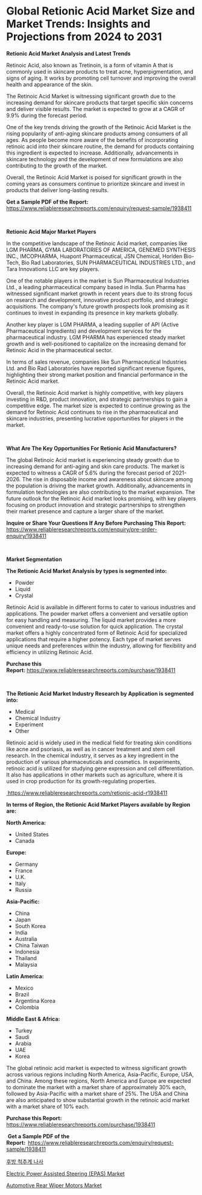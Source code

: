 <p><h1>Global Retionic Acid Market Size and Market Trends: Insights and Projections from 2024 to 2031</h1></p><p><strong>Retionic Acid Market Analysis and Latest Trends</strong></p>
<p><p>Retinoic Acid, also known as Tretinoin, is a form of vitamin A that is commonly used in skincare products to treat acne, hyperpigmentation, and signs of aging. It works by promoting cell turnover and improving the overall health and appearance of the skin.</p><p>The Retinoic Acid Market is witnessing significant growth due to the increasing demand for skincare products that target specific skin concerns and deliver visible results. The market is expected to grow at a CAGR of 9.9% during the forecast period.</p><p>One of the key trends driving the growth of the Retinoic Acid Market is the rising popularity of anti-aging skincare products among consumers of all ages. As people become more aware of the benefits of incorporating retinoic acid into their skincare routine, the demand for products containing this ingredient is expected to increase. Additionally, advancements in skincare technology and the development of new formulations are also contributing to the growth of the market.</p><p>Overall, the Retinoic Acid Market is poised for significant growth in the coming years as consumers continue to prioritize skincare and invest in products that deliver long-lasting results.</p></p>
<p><strong>Get a Sample PDF of the Report:&nbsp;</strong> <a href="https://www.reliableresearchreports.com/enquiry/request-sample/1938411">https://www.reliableresearchreports.com/enquiry/request-sample/1938411</a></p>
<p>&nbsp;</p>
<p><strong>Retionic Acid Major Market Players</strong></p>
<p><p>In the competitive landscape of the Retinoic Acid market, companies like LGM PHARMA, GYMA LABORATORIES OF AMERICA, GENEMED SYNTHESIS INC., IMCOPHARMA, Huapont Pharmaceutical, JSN Chemical, Horlden Bio-Tech, Bio Rad Laboratories, SUN PHARMACEUTICAL INDUSTRIES LTD., and Tara Innovations LLC are key players.</p><p>One of the notable players in the market is Sun Pharmaceutical Industries Ltd., a leading pharmaceutical company based in India. Sun Pharma has witnessed significant market growth in recent years due to its strong focus on research and development, innovative product portfolio, and strategic acquisitions. The company's future growth prospects look promising as it continues to invest in expanding its presence in key markets globally.</p><p>Another key player is LGM PHARMA, a leading supplier of API (Active Pharmaceutical Ingredients) and development services for the pharmaceutical industry. LGM PHARMA has experienced steady market growth and is well-positioned to capitalize on the increasing demand for Retinoic Acid in the pharmaceutical sector.</p><p>In terms of sales revenue, companies like Sun Pharmaceutical Industries Ltd. and Bio Rad Laboratories have reported significant revenue figures, highlighting their strong market position and financial performance in the Retinoic Acid market.</p><p>Overall, the Retinoic Acid market is highly competitive, with key players investing in R&D, product innovation, and strategic partnerships to gain a competitive edge. The market size is expected to continue growing as the demand for Retinoic Acid continues to rise in the pharmaceutical and skincare industries, presenting lucrative opportunities for players in the market.</p></p>
<p>&nbsp;</p>
<p><strong>What Are The Key Opportunities For Retionic Acid Manufacturers?</strong></p>
<p><p>The global Retinoic Acid market is experiencing steady growth due to increasing demand for anti-aging and skin care products. The market is expected to witness a CAGR of 5.6% during the forecast period of 2021-2026. The rise in disposable income and awareness about skincare among the population is driving the market growth. Additionally, advancements in formulation technologies are also contributing to the market expansion. The future outlook for the Retinoic Acid market looks promising, with key players focusing on product innovation and strategic partnerships to strengthen their market presence and capture a larger share of the market.</p></p>
<p><strong>Inquire or Share Your Questions If Any Before Purchasing This Report:</strong> <a href="https://www.reliableresearchreports.com/enquiry/pre-order-enquiry/1938411">https://www.reliableresearchreports.com/enquiry/pre-order-enquiry/1938411</a></p>
<p>&nbsp;</p>
<p><strong>Market Segmentation</strong></p>
<p><strong>The Retionic Acid Market Analysis by types is segmented into:</strong></p>
<p><ul><li>Powder</li><li>Liquid</li><li>Crystal</li></ul></p>
<p><p>Retinoic Acid is available in different forms to cater to various industries and applications. The powder market offers a convenient and versatile option for easy handling and measuring. The liquid market provides a more convenient and ready-to-use solution for quick application. The crystal market offers a highly concentrated form of Retinoic Acid for specialized applications that require a higher potency. Each type of market serves unique needs and preferences within the industry, allowing for flexibility and efficiency in utilizing Retinoic Acid.</p></p>
<p><strong>Purchase this Report:&nbsp;</strong><a href="https://www.reliableresearchreports.com/purchase/1938411">https://www.reliableresearchreports.com/purchase/1938411</a></p>
<p>&nbsp;</p>
<p><strong>The Retionic Acid Market Industry Research by Application is segmented into:</strong></p>
<p><ul><li>Medical</li><li>Chemical Industry</li><li>Experiment</li><li>Other</li></ul></p>
<p><p>Retinoic acid is widely used in the medical field for treating skin conditions like acne and psoriasis, as well as in cancer treatment and stem cell research. In the chemical industry, it serves as a key ingredient in the production of various pharmaceuticals and cosmetics. In experiments, retinoic acid is utilized for studying gene expression and cell differentiation. It also has applications in other markets such as agriculture, where it is used in crop production for its growth-regulating properties.</p></p>
<p><a href="https://www.reliableresearchreports.com/retionic-acid-r1938411">&nbsp;https://www.reliableresearchreports.com/retionic-acid-r1938411</a></p>
<p><strong>In terms of Region, the Retionic Acid Market Players available by Region are:</strong></p>
<p>
    <p> <strong> North America: </strong>
        <ul>
            <li>United States</li>
            <li>Canada</li>
        </ul>
        </p> 
    <p> <strong> Europe: </strong>
        <ul>
            <li>Germany</li>
            <li>France</li>
            <li>U.K.</li>
            <li>Italy</li>
            <li>Russia</li>
        </ul>
        </p> 
    <p> <strong> Asia-Pacific: </strong>
        <ul>
            <li>China</li>
            <li>Japan</li>
            <li>South Korea</li>
            <li>India</li>
            <li>Australia</li>
            <li>China Taiwan</li>
            <li>Indonesia</li>
            <li>Thailand</li>
            <li>Malaysia</li>
        </ul>
        </p> 
    <p> <strong> Latin America: </strong>
        <ul>
            <li>Mexico</li>
            <li>Brazil</li>
            <li>Argentina Korea</li>
            <li>Colombia</li>
        </ul>
        </p> 
    <p> <strong> Middle East & Africa: </strong>
        <ul>
            <li>Turkey</li>
            <li>Saudi</li>
            <li>Arabia</li>
            <li>UAE</li>
            <li>Korea</li>
        </ul>
    </p>
    </p>
<p><p>The global retinoic acid market is expected to witness significant growth across various regions including North America, Asia-Pacific, Europe, USA, and China. Among these regions, North America and Europe are expected to dominate the market with a market share of approximately 30% each, followed by Asia-Pacific with a market share of 25%. The USA and China are also anticipated to show substantial growth in the retinoic acid market with a market share of 10% each.</p></p>
<p><strong>Purchase this Report: </strong><a href="https://www.reliableresearchreports.com/purchase/1938411">https://www.reliableresearchreports.com/purchase/1938411</a></p>
<p>&nbsp;<strong>Get a Sample PDF of the Report:&nbsp;&nbsp;</strong><a href="https://www.reliableresearchreports.com/enquiry/request-sample/1938411">https://www.reliableresearchreports.com/enquiry/request-sample/1938411</a></p>
<p><strong></strong></p>
<p><p><a href="https://github.com/raap8632/Market-Research-Report-List-1/blob/main/2313980118019.md">후방 척추계 나사</a></p><p><a href="https://github.com/ZackaryHalvorson2023/Market-Research-Report-List-1/blob/main/electric-power-assisted-steering-epas-market.md">Electric Power Assisted Steering (EPAS) Market</a></p><p><a href="https://github.com/DeonteStanton2023/Market-Research-Report-List-1/blob/main/automotive-rear-wiper-motors-market.md">Automotive Rear Wiper Motors Market</a></p></p>